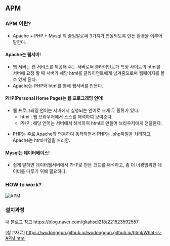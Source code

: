 ## APM

### APM 이란?
- Apache + PHP + Mysql 의 줄임말로써 3가지가 연동되도록 만든 환경을 이루어 말한다.

#### Apache는 웹서버!
- 웹 서버는 웹 서비스를 제공해 주는 서버로써 클라이언트가 특정 사이트의 html를 서버에 요청 할 때 서버가 해당 html를 클라이언트에게 넘겨줌으로써 웹페이지를 볼 수 있게 된다. 
- Apache는 PHP와 html를 통해 웹서버를 만든다.

#### PHP(Personal Home Page)는  웹 프로그래밍 언어!
- 웹 프로그래밍 언어는 서버에서 실행되는 언어로 크게 두 종류가 있다.   
	- html : 웹 브라우저에서 소스를 해석하여 보여준다.   
	- PHP : 해당 언어는 서버에서 해석하여 html로 만들어 브라우저에게 전달한다.

* PHP는 주로 Apache와 연동하여 동작하면서 PHP는 .php파일을 처리하고, Apache는 html파일을 처리함.

#### Mysql는 데이터베이스!
- 쉽게 말하면 데이터웹서버에서 PHP로 만든 코드를 해석하고, 좀 더 너광범위한 데이터를 다루기 위해 필요하다.

### HOW to work?
![APM](https://wodonggun.github.io/img/2018-07-25-What%20is%20APM/4.png)


### 설치과정
내 블로그 참고 <https://blog.naver.com/gkahsdl218/221523592557>

[참고자료] <https://wodonggun.github.io/wodonggun.github.io/html/What-is-APM.html>